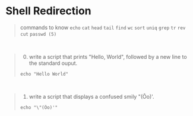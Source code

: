 # Shell Redirection

> commands to know
`echo`
`cat`
`head`
`tail`
`find`
`wc`
`sort`
`uniq`
`grep`
`tr`
`rev`
`cut`
`passwd (5)`
<br />

> 0. write a script that prints "Hello, World", followed by a new line to the standard ouput.  
> ```console
> echo "Hello World"
> ```
<br />

> 1. write a script that displays a confused smily "(Ôo)'.
> ```console
> echo "\"(Ôo)'"
> ```
